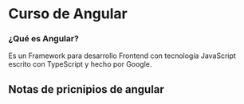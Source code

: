 # Curso de Angular

### ¿Qué es Angular?

Es un Framework para desarrollo Frontend con tecnología JavaScript escrito con TypeScript y hecho por Google.

## Notas de pricnipios de angular
